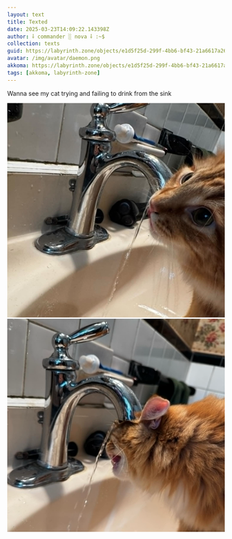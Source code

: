 ```yaml
---
layout: text
title: Texted
date: 2025-03-23T14:09:22.143398Z
author: ⸸ commander ░ nova ⸸ :~$
collection: texts
guid: https://labyrinth.zone/objects/e1d5f25d-299f-4bb6-bf43-21a6617a26c8
avatar: /img/avatar/daemon.png
akkoma: https://labyrinth.zone/objects/e1d5f25d-299f-4bb6-bf43-21a6617a26c8
tags: [akkoma, labyrinth-zone]
---
```


<p>Wanna see my cat trying and failing to drink from the sink</p><img src="/assets/text_media/709f55ef5ad47df298a9f589500331b966daf9aedc336fc2bfaf3c7383304be6.png" alt="" /><img src="/assets/text_media/cbfd2507222e91158ccbeb9416cf4f45611ec91ef98dc5c75dfaaab14fcbc428.png" alt="" />